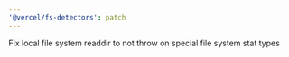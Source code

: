 ```yaml
---
'@vercel/fs-detectors': patch
---
```


Fix local file system readdir to not throw on special file system stat types
